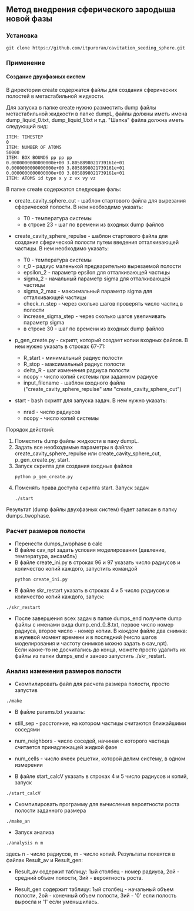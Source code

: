 ## Метод внедрения сферического зародыша новой фазы

### Установка
```
git clone https://github.com/itpuroran/cavitation_seeding_sphere.git
```

### Применение

#### Создание двухфазных систем

В директории create содержатся файлы для создания сферических полостей в метастабильной жидкости.

Для запуска в папке create нужно разместить dump файлы метастабильной жидкости в папке dumpL, файлы должны иметь имена dump_liquid_0.txt, dump_liquid_1.txt и т.д.
"Шапка" файла должна иметь следующий вид:
```
ITEM: TIMESTEP
0
ITEM: NUMBER OF ATOMS
50000
ITEM: BOX BOUNDS pp pp pp
0.0000000000000000e+00 3.8058898021739161e+01
0.0000000000000000e+00 3.8058898021739161e+01
0.0000000000000000e+00 3.8058898021739161e+01
ITEM: ATOMS id type x y z vx vy vz 
```

В папке create содержатся следующие фалы:

* create_cavity_sphere_cut - шаблон стартового файла для вырезания сферической полости. В нем необходимо указать:
  * T0 - температура системы
  * в строке 23 - шаг по времени из входных dump файлов

* create_cavity_sphere_repulse - шаблон стартового файла для создания сферической полости путем введения отталкивающей частицы. В нем необходимо указать:
  * T0  - температура системы
  * r_0 - радиус маленькой предварительно вырезаемой полости
  * epsilon_2 - параметр epsilon для отталкивающей частицы
  * sigma_2 - начальный параметр sigma для отталкивающей частицы
  * sigma_2_max - максимальный параметр sigma для отталкивающей частицы
  * check_n_step - через сколько шагов проверять число частиц в полости
  * increase_sigma_step - через сколько шагов увеличивать параметр sigma
  * в строке 30 - шаг по времени из входных dump файлов

* p_gen_create.py - скрипт, который создает копии входных файлов. В нем нужно указать в строках 67-71:

  * R_start  - минимальный радиус полости
  * R_stop - максимальный радиус полости
  * delta_R - шаг изменения радиуса полости
  * ncopy - число копий системы при заданном радиусе
  * input_filename - шаблон входного файла ("create_cavity_sphere_repulse" или "create_cavity_sphere_cut")

* start - bash скрипт для запуска задач. В нем нужно указать:
  * nrad - число радиусов
  * ncopy - число копий системы

Порядок действий:

1. Поместить dump файлы жидкости в паку dumpL.
2. Задать все необходимые параметры в файлах create_cavity_sphere_repulse или create_cavity_sphere_cut, p_gen_create.py, start.
3. Запуск скрипта для создания входных файлов
   ```
   python p_gen_create.py
   ```
4. Поменять права доступа скрипта start. Запуск задач
   ```
   ./start
   ```
Результат (dump файлы двухфазных систем) будет записан в папку dumps_twophase. 

### Расчет размеров полости
	
* Перенести dumps_twophase в calc
* В файле cav_npt задать условия моделирования (давление, температура, ансамбль)
* В файле create_ini.py в строках 96 и 97 указать число радиусов и количество копий каждого, запустить командой
   ```
   python create_ini.py
   ```
* В файле skr_restart указать в строках 4 и 5 число радиусов и количество копий каждого, запуск: 
```
./skr_restart
```
* После завершения всех задач в папке dumps_end получите dump файлы с именами вида dump_end_0_8.txt, первое число номер радиуса, второе число - номер копии. В каждом файле два снимка: в нулевой момент времени и в последний (число шагов моделирования и частоту снимков можно задать в cav_npt).  
Если какие-то не досчитались до конца, можете просто удалить их файлы из папки dumps_end и заново запустить ./skr_restart. 

### Анализ изменения размеров полости
   
* Скомпилировать файл для расчета размера полости, просто запустив 
```
./make
```

* В файле params.txt указать:
 * still_sep      - расстояние, на котором частицы считаются ближайшими соседями
 * num_neighbors  - число соседей, начиная с которого частица считается принадлежащей жидкой фазе 
 * num_cells      - число ячеек решетки, которой делим систему, в одном измерении

* В файле start_calcV указать в строках 4 и 5 число радиусов и копий, запуск 
```
./start_calcV
```

* Скомпилировать программу для вычисления вероятности роста полости заданного размера 
```
./make_an
```
* Запуск анализа 
```
./analysis n m
```
здесь n - число радиусов, m - число копий. Результаты появятся в файлах Result_av и Result_gen:

* Result_av содержит таблицу: 1ый столбец - номер радиуса, 2ой - средний объем полости, 3ий - вероятность роста.

 * Result_gen содержит таблицу: 1ый столбец - начальный объем полости, 2ой - конечный объем полости, 3ий - '0' если полость выросла и '1' если уменьшилась.




  












